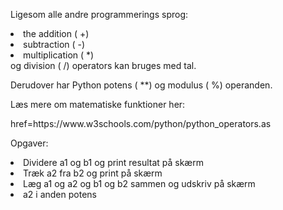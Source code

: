 <p>Ligesom alle andre programmerings sprog:<p/>
<li>the addition ( +)</li>
<li>subtraction ( -)</li>
<li>multiplication ( *)</li>
og division ( /) operators kan bruges med tal.
<p>Derudover har Python potens ( **) og modulus ( %) operanden.<p/>
<p>Læs mere om matematiske funktioner her: </p><a>href=https://www.w3schools.com/python/python_operators.as</a>
<p>Opgaver:</p>
<li>Dividere a1 og b1 og print resultat på skærm</li>
<li>Træk a2 fra b2 og print på skærm</li>
<li>Læg a1 og a2 og b1 og b2 sammen og udskriv på skærm</li>
<li>a2 i anden potens</li>